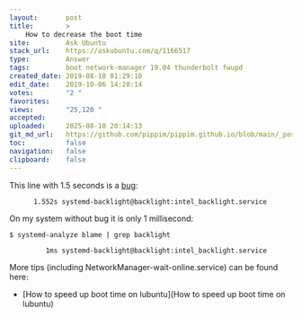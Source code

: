 ```yaml
---
layout:       post
title:        >
    How to decrease the boot time
site:         Ask Ubuntu
stack_url:    https://askubuntu.com/q/1166517
type:         Answer
tags:         boot network-manager 19.04 thunderbolt fwupd
created_date: 2019-08-18 01:29:10
edit_date:    2019-10-06 14:28:14
votes:        "2 "
favorites:    
views:        "25,120 "
accepted:     
uploaded:     2025-08-10 20:14:13
git_md_url:   https://github.com/pippim/pippim.github.io/blob/main/_posts/2019/2019-08-18-How-to-decrease-the-boot-time.md
toc:          false
navigation:   false
clipboard:    false
---
```


This line with 1.5 seconds is a [bug][1]:

``` 
      1.552s systemd-backlight@backlight:intel_backlight.service
```

On my system without bug it is only 1 millisecond:

``` 
$ systemd-analyze blame | grep backlight

         1ms systemd-backlight@backlight:intel_backlight.service
```

More tips (including NetworkManager-wait-online.service) can be found here:

- [How to speed up boot time on lubuntu](How to speed up boot time on lubuntu)
 


  [1]: https://github.com/systemd/systemd/issues/8479
